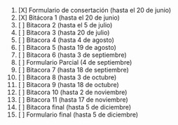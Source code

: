 1. [X] Formulario de consertación (hasta el 20 de junio)
2. [X] Bitácora 1 (hasta el  20 de junio)
3. [ ] Bitacora 2 (hasta el 5 de julio)
4. [ ] Bitacora 3 (hasta 20 de julio)
5. [ ] Bitacora 4 (hasta 4 de agosto)
6. [ ] Bitacora 5 (hasta 19 de agosto)
7. [ ] Bitacora 6 (hasta 3 de septiembre)
8. [ ] Formulario Parcial (4 de septiembre)
9. [ ] Bitacora 7 (hasta 18 de septiembre)
1. [ ] Bitacora 8 (hasta 3 de octubre)
1. [ ] Bitacora 9 (hasta 18 de octubre)
1. [ ] Bitacora 10 (hasta 2 de noviembre)
1. [ ] Bitacora 11 (hasta 17 de noviembre)
1. [ ] Bitacora final (hasta 5 de diciembre)
1. [ ] Formulario final (hasta 5 de diciembre)
